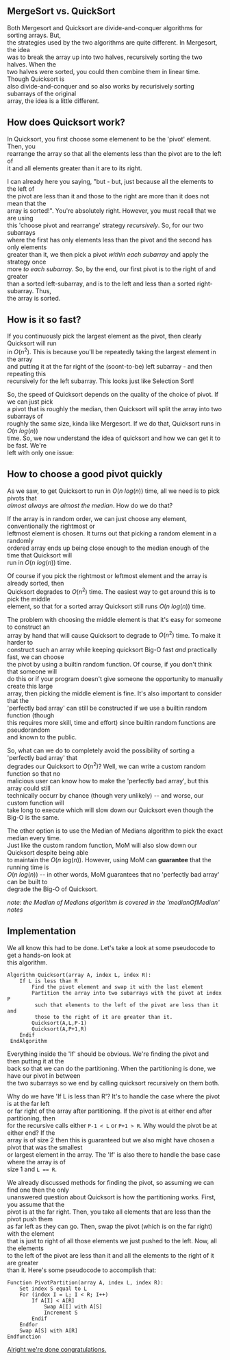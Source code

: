 ## MergeSort vs. QuickSort

Both Mergesort and Quicksort are divide-and-conquer algorithms for sorting arrays.  But,  
the strategies used by the two algorithms are quite different.  In Mergesort, the idea  
was to break the array up into two halves, recursively sorting the two halves.  When the  
two halves were sorted, you could then combine them in linear time.  Though Quicksort is  
also divide-and-conquer and so also works by recurisively sorting subarrays of the original  
array, the idea is a little different.  

## How does Quicksort work?  

In Quicksort, you first choose some elemenent to be the 'pivot' element.  Then, you  
rearrange the array so that all the elements less than the pivot are to the left of  
it and all elements greater than it are to its right.  

I can already here you saying, "but - but, just because all the elements to the left of  
the pivot are less than it and those to the right are more than it does not mean that the  
array is sorted!".  You're absolutely right.  However, you must recall that we are using  
this 'choose pivot and rearrange' strategy *recursively*.  So, for our two subarrays  
where the first has only elements less than the pivot and the second has only elements  
greater than it, we then pick a pivot *within each subarray* and apply the strategy once  
more *to each subarray*.  So, by the end, our first pivot is to the right of and greater  
than a sorted left-subarray, and is to the left and less than a sorted right-subarray.  Thus,  
the array is sorted.  

## How is it so fast?  

If you continuously pick the largest element as the pivot, then clearly Quicksort will run  
in $O(n^2)$.  This is because you'll be repeatedly taking the largest element in the array  
and putting it at the far right of the (soont-to-be) left subarray - and then repeating this  
recursively for the left subarray.  This looks just like Selection Sort!  

So, the speed of Quicksort depends on the quality of the choice of pivot.  If we can just pick  
a pivot that is roughly the median, then Quicksort will split the array into two subarrays of  
roughly the same size, kinda like Mergesort.  If we do that, Quicksort runs in $O(n\ log(n))$  
time.  So, we now understand the idea of quicksort and how we can get it to be fast.  We're  
left with only one issue:  

## How to choose a good pivot quickly  

As we saw, to get Quicksort to run in $O(n\ log(n))$ time, all we need is to pick pivots that  
*almost always* are *almost the median*.  How do we do that?  

If the array is in random order, we can just choose any element, conventionally the rightmost or  
leftmost element is chosen.  It turns out that picking a random element in a randomly  
ordered array ends up being close enough to the median enough of the time that Quicksort will  
run in $O(n\ log(n))$ time.

Of course if you pick the rightmost or leftmost element and the array is already sorted, then  
Quicksort degrades to $O(n^2)$ time.  The easiest way to get around this is to pick the middle  
element, so that for a sorted array Quicksort still runs $O(n\ log(n))$ time.  

The problem with choosing the middle element is that it's easy for someone to construct an  
array by hand that will cause Quicksort to degrade to $O(n^2)$ time.  To make it harder to  
construct such an array while keeping quicksort Big-O fast *and* practically fast, we can choose  
the pivot by using a builtin random function.  Of course, if you don't think that someone will  
do this or if your program doesn't give someone the opportunity to manually create this large  
array, then picking the middle element is fine.  It's also important to consider that the  
'perfectly bad array' can still be constructed if we use a builtin random function (though  
this requires more skill, time and effort) since builtin random functions are pseudorandom  
and known to the public.  

So, what can we do to completely avoid the possibility of sorting a 'perfectly bad array' that  
degrades our Quicksort to $O(n^2)$?  Well, we can write a custom random function so that no  
malicious user can know how to make the 'perfectly bad array', but this array could still  
technically occurr by chance (though very unlikely) -- and worse, our custom function will  
take long to execute which will slow down our Quicksort even though the Big-O is the same.  

The other option is to use the Median of Medians algorithm to pick the exact median every time.  
Just like the custom random function, MoM will also slow down our Quicksort despite being able  
to maintain the $O(n\ log(n))$.  However, using MoM can **guarantee** that the running time is  
$O(n\ log(n))$ -- in other words, MoM guarantees that no 'perfectly bad array' can be built to  
degrade the Big-O of Quicksort.  

*note: the Median of Medians algorithm is covered in the 'medianOfMedian' notes*  

## Implementation  

We all know this had to be done.  Let's take a look at some pseudocode to get a hands-on look at  
this algorithm.  

~~~
Algorithm Quicksort(array A, index L, index R):
    If L is less than R
        Find the pivot element and swap it with the last element
        Partition the array into two subarrays with the pivot at index P
         such that elements to the left of the pivot are less than it and
         those to the right of it are greater than it.
        Quicksort(A,L,P-1)
        Quicksort(A,P+1,R)
    Endif
 EndAlgorithm
~~~

Everything inside the 'If' should be obvious.  We're finding the pivot and then putting it at the  
back so that we can do the partitioning.  When the partitioning is done, we have our pivot in between  
the two subarrays so we end by calling quicksort recursively on them both.  

Why do we have 'If L is less than R'?  It's to handle the case where the pivot is at the far left  
or far right of the array after partitioning.  If the pivot is at either end after partitioning, then  
for the recursive calls either `P-1 < L` or `P+1 > R`.  Why would the pivot be at either end?  If the  
array is of size 2 then this is guaranteed but we also might have chosen a pivot that was the smallest  
or largest element in the array.  The 'If' is also there to handle the base case where the array is of  
size 1 and `L == R`.  

We already discussed methods for finding the pivot, so assuming we can find one then the only  
unanswered question about Quicksort is how the partitioning works.  First, you assume that the  
pivot is at the far right.  Then, you take all elements that are less than the pivot push them  
as far left as they can go.  Then, swap the pivot (which is on the far right) with the element  
that is just to right of all those elements we just pushed to the left.  Now, all the elements  
to the left of the pivot are less than it  and all the elements to the right of it are greater  
than it.  Here's some pseudocode to accomplish that:  

~~~
Function PivotPartition(array A, index L, index R):
    Set index S equal to L
    For (index I = L; I < R; I++)
        If A[I] < A[R]
            Swap A[I] with A[S]
            Increment S
        Endif
    Endfor
    Swap A[S] with A[R]
Endfunction
~~~

[Alright we're done congratulations.](https://www.youtube.com/watch?v=JeimE8Wz6e4)
